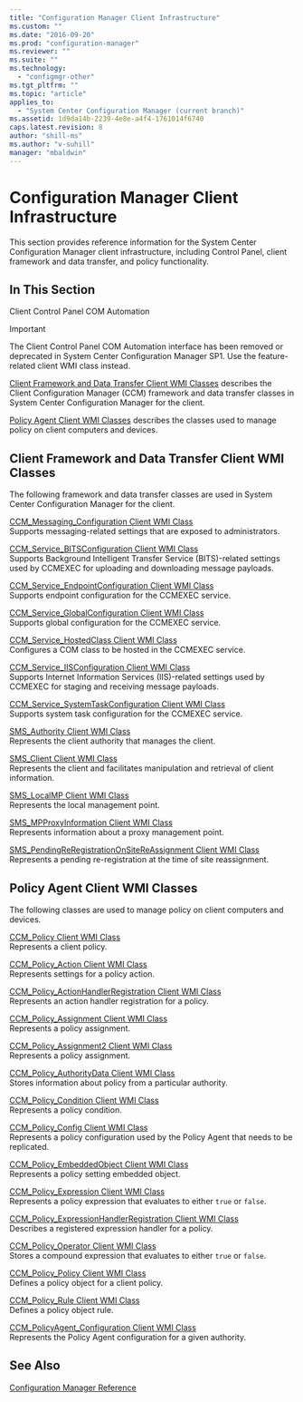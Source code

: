 ```yaml
---
title: "Configuration Manager Client Infrastructure"
ms.custom: ""
ms.date: "2016-09-20"
ms.prod: "configuration-manager"
ms.reviewer: ""
ms.suite: ""
ms.technology:
  - "configmgr-other"
ms.tgt_pltfrm: ""
ms.topic: "article"
applies_to:
  - "System Center Configuration Manager (current branch)"
ms.assetid: 1d9da14b-2239-4e8e-a4f4-1761014f6740
caps.latest.revision: 8
author: "shill-ms"
ms.author: "v-suhill"
manager: "mbaldwin"
---
```

# Configuration Manager Client Infrastructure
This section provides reference information for the System Center Configuration Manager client infrastructure, including Control Panel, client framework and data transfer, and policy functionality.  

## In This Section  
 Client Control Panel COM Automation  
 > [!IMPORTANT]
>  The Client Control Panel COM Automation interface has been removed or deprecated in System Center Configuration Manager SP1. Use the feature-related client WMI class instead.

[Client Framework and Data Transfer Client WMI Classes](#client-framework-and-data-transfer-client-wmi-classes) describes the Client Configuration Manager (CCM) framework and data transfer classes in System Center Configuration Manager for the client.

[Policy Agent Client WMI Classes](#policy-agent-client-wmi-classes) describes the classes used to manage policy on client computers and devices.

## Client Framework and Data Transfer Client WMI Classes  
The following framework and data transfer classes are used in System Center Configuration Manager for the client.

[CCM_Messaging_Configuration Client WMI Class](../../../../../develop/reference/core/clients/client-classes/ccm_messaging_configuration-client-wmi-class.md)  
Supports messaging-related settings that are exposed to administrators.  

[CCM_Service_BITSConfiguration Client WMI Class](../../../../../develop/reference/core/clients/client-classes/ccm_service_bitsconfiguration-client-wmi-class.md)  
Supports Background Intelligent Transfer Service (BITS)-related settings used by CCMEXEC for uploading and downloading message payloads.  

[CCM_Service_EndpointConfiguration Client WMI Class](../../../../../develop/reference/core/clients/client-classes/ccm_service_endpointconfiguration-client-wmi-class.md)  
Supports endpoint configuration for the CCMEXEC service.  

[CCM_Service_GlobalConfiguration Client WMI Class](../../../../../develop/reference/core/clients/client-classes/ccm_service_globalconfiguration-client-wmi-class.md)  
Supports global configuration for the CCMEXEC service.  

[CCM_Service_HostedClass Client WMI Class](../../../../../develop/reference/core/clients/client-classes/ccm_service_hostedclass-client-wmi-class.md)  
Configures a COM class to be hosted in the CCMEXEC service.  

[CCM_Service_IISConfiguration Client WMI Class](../../../../../develop/reference/core/clients/client-classes/ccm_service_iisconfiguration-client-wmi-class.md)  
Supports Internet Information Services (IIS)-related settings used by CCMEXEC for staging and receiving message payloads.  

[CCM_Service_SystemTaskConfiguration Client WMI Class](../../../../../develop/reference/core/clients/client-classes/ccm_service_systemtaskconfiguration-client-wmi-class.md)  
Supports system task configuration for the CCMEXEC service.  

[SMS_Authority Client WMI Class](../../../../../develop/reference/core/clients/client-classes/sms_authority-client-wmi-class.md)  
Represents the client authority that manages the client.  

[SMS_Client Client WMI Class](../../../../../develop/reference/core/clients/client-classes/sms_client-client-wmi-class.md)  
Represents the client and facilitates manipulation and retrieval of client information.  

[SMS_LocalMP Client WMI Class](../../../../../develop/reference/core/clients/client-classes/sms_localmp-client-wmi-class.md)  
Represents the local management point.  

[SMS_MPProxyInformation Client WMI Class](../../../../../develop/reference/core/clients/client-classes/sms_mpproxyinformation-client-wmi-class.md)  
Represents information about a proxy management point.  

[SMS_PendingReRegistrationOnSiteReAssignment Client WMI Class](../../../../../develop/reference/core/clients/client-classes/sms_pendingreregistrationonsitereassignment-client-wmi-class.md)  
Represents a pending re-registration at the time of site reassignment.  

## Policy Agent Client WMI Classes
The following classes are used to manage policy on client computers and devices.  

[CCM_Policy Client WMI Class](../../../../../develop/reference/core/clients/client-classes/ccm_policy-client-wmi-class.md)  
Represents a client policy.  

[CCM_Policy_Action Client WMI Class](../../../../../develop/reference/core/clients/client-classes/ccm_policy_action-client-wmi-class.md)  
Represents settings for a policy action.  

[CCM_Policy_ActionHandlerRegistration Client WMI Class](../../../../../develop/reference/core/clients/client-classes/ccm_policy_actionhandlerregistration-client-wmi-class.md)  
Represents an action handler registration for a policy.  

[CCM_Policy_Assignment Client WMI Class](../../../../../develop/reference/core/clients/client-classes/ccm_policy_assignment-client-wmi-class.md)  
Represents a policy assignment.  

[CCM_Policy_Assignment2 Client WMI Class](../../../../../develop/reference/core/clients/client-classes/ccm_policy_assignment2-client-wmi-class.md)  
Represents a policy assignment.  

[CCM_Policy_AuthorityData Client WMI Class](../../../../../develop/reference/core/clients/client-classes/ccm_policy_authoritydata-client-wmi-class.md)  
Stores information about policy from a particular authority.  

[CCM_Policy_Condition Client WMI Class](../../../../../develop/reference/core/clients/client-classes/ccm_policy_condition-client-wmi-class.md)  
Represents a policy condition.  

[CCM_Policy_Config Client WMI Class](../../../../../develop/reference/core/clients/client-classes/ccm_policy_config-client-wmi-class.md)  
Represents a policy configuration used by the Policy Agent that needs to be replicated.  

[CCM_Policy_EmbeddedObject Client WMI Class](../../../../../develop/reference/core/clients/client-classes/ccm_policy_embeddedobject-client-wmi-class.md)  
Represents a policy setting embedded object.  

[CCM_Policy_Expression Client WMI Class](../../../../../develop/reference/core/clients/client-classes/ccm_policy_expression-client-wmi-class.md)  
Represents a policy expression that evaluates to either `true` or `false`.  

[CCM_Policy_ExpressionHandlerRegistration Client WMI Class](../../../../../develop/reference/core/clients/client-classes/ccm_policy_expressionhandlerregistration-client-wmi-class.md)  
Describes a registered expression handler for a policy.  

[CCM_Policy_Operator Client WMI Class](../../../../../develop/reference/core/clients/client-classes/ccm_policy_operator-client-wmi-class.md)  
Stores a compound expression that evaluates to either `true` or `false`.  

[CCM_Policy_Policy Client WMI Class](../../../../../develop/reference/core/clients/client-classes/ccm_policy_policy-client-wmi-class.md)  
Defines a policy object for a client policy.  

[CCM_Policy_Rule Client WMI Class](../../../../../develop/reference/core/clients/client-classes/ccm_policy_rule-client-wmi-class.md)  
Defines a policy object rule.  

[CCM_PolicyAgent_Configuration Client WMI Class](../../../../../develop/reference/core/clients/client-classes/ccm_policyagent_configuration-client-wmi-class.md)  
Represents the Policy Agent configuration for a given authority.  

## See Also  
 [Configuration Manager Reference](../../../../../develop/reference/configuration-manager-reference.md)
